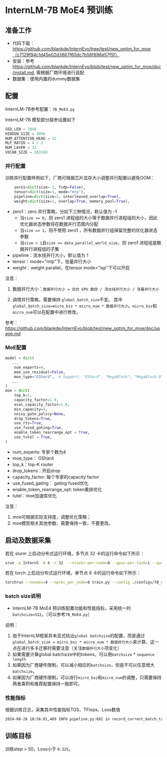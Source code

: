 # InternLM-7B MoE4 预训练

## 准备工作

- 代码下载：https://github.com/blankde/InternEvo/tree/test/new_optim_for_moe（c7129f94c1d45e02d3887f60dc7b56f896e57f5f）
- 安装：参考 https://github.com/blankde/InternEvo/blob/test/new_optim_for_moe/doc/install.md, 需根据厂商环境进行适配
- 数据集：使用内置的dummy数据集

## 配置

InternLM-7B参考配置：`7B_MoE4.py`

InternLM-7B 模型部分超参设置如下
```python
SEQ_LEN = 2048
HIDDEN_SIZE = 4096
NUM_ATTENTION_HEAD = 32
MLP_RATIO = 4 / 3
NUM_LAYER = 32
VOCAB_SIZE = 103168
```

### 并行配置

训练并行配置样例如下，厂商可根据芯片显存大小调整并行配置以避免OOM：

```python
    zero1=dict(size=-1, fsdp=False),
    tensor=dict(size=1, mode="mtp"),
    pipeline=dict(size=1, interleaved_overlap=True),
    weight=dict(size=1, overlap=True, memory_pool=True),
```
- zero1：zero 并行策略，分如下三种情况，默认值为 -1
  - 当`size <= 0`，则 zero1 进程组的大小等于数据并行进程组的大小，因此优化器状态参数将在数据并行范围内分配
  - 当`size == 1`，则不使用 zero1 ，所有数据并行组保留完整的优化器状态参数
  - 当`size > 1`且`size <= data_parallel_world_size`，则 zero1 进程组是数据并行进程组的子集
- pipeline：流水线并行大小，默认值为 1
- tensor：mode="mtp"下，张量并行大小
- weight：weight parallel，在tensor mode="isp"下可以开启

注意：

1. 数据并行大小：`数据并行大小 = 总的 GPU 数目 / 流水线并行大小 / 张量并行大小`

2. 调增并行策略，需要保持 `global_batch_size`不变。 其中`global_batch_size=micro_bsz * micro_num * 数据并行大小`。`micro_bsz`和`micro_num`可以在配置中进行修改。

参考：https://github.com/blankde/InternEvo/blob/test/new_optim_for_moe/doc/usage.md

### MoE配置
```python
model = dict(
   ...
    num_experts=4,
    moe_use_residual=False,
    moe_type="GShard",  # Support: "GShard", "MegaBlock", "MegaBlock-D"
   ...
)
moe = dict(
    top_k=2,
    capacity_factor=1.0,
    eval_capacity_factor=1.0,
    min_capacity=4,
    noisy_gate_policy=None,
    drop_tokens=True,
    use_rts=True,
    use_fused_gating=True,
    enable_token_rearrange_opt = True,
    use_tutel = True,
)
```

- num_experts: 专家个数为4
- moe_type： GShard
- top_k：top-K router
- drop_tokens：开启drop
- capacity_factor: 每个专家的capacity factor
- use_fused_gating： gating fused优化
- enable_token_rearrange_opt: token重排优化
- tutel：moe加速库优化

注意：

1. moe可根据实际支持度，调整优化策略；
2. moe模型相关其他参数，需要保持一致，不要更改。

## 启动及数据采集

若在 slurm 上启动分布式运行环境，多节点 32 卡的运行命令如下所示：

```bash
srun -p Intern5 -N 4 -n 32  --ntasks-per-node=8 --gpus-per-task=1 --quotatype=spot python train.py --config ./configs/7B_MoE4.py
```


若在 torch 上启动分布式运行环境，单节点 8 卡的运行命令如下所示：
```bash
torchrun --nnodes=4 --nproc_per_node=8 train.py --config ./configs/7B_sft.py --launcher "torch"
```


### batch size说明
- InternLM-7B MoE4 预训练配置功能和性能指标，采用统一的`batchsize=512`。（可以参考`7B_MoE4.py`）

说明：
1. 由于InternLM框架并未显式给出`global batchsize`的配置，而是通过`global_batch_size = micro_bsz * micro_num * 数据并行大小`来计算，这一点在进行多卡迁移时需要注意（关注`数据并行大小`项变化）
2. 如果需要计算global batchsize中的tokens，可以用`batchsize` * `sequence length`
3. 如果因为厂商硬件限制，可以减小相应的`batchsize`，但是不可以任意增大`batchsize`。
4. 如果因为厂商硬件限制，可以进行`micro_bsz`和`micro_num`的调整，只需要保持两者乘积和推荐配置保持一致即可。


### 性能指标
根据训练日志，采集其中性能指标TGS、TFlops、Loss数值
```bash
2024-08-28 10:56:01,469	INFO pipeline.py:681 in record_current_batch_training_metrics -- tflops=105.89925496973669 step=49 loss=0.32518792152404785 real_tgs=2956.7 tgs (tokens/gpu/second)=3359.06 tgs/last_tgs_1=3359.06 tgs/tgs_all=3181.84 tgs/tgs_avg=3356.98 tgs/tgs_SMA=3343.04 tgs/last_tgs_10=3362.74 tgs/last_tgs_50=3343.04 lr=8.756803171472813e-05 loss_scale=65536.0 grad_norm={'0_default': 1.4511364692486448, '1_fp32': 5.752340752537247, '2_moe_ep_size_4': 0.13802250075382713} moe_loss=3.296875 micro_num=8 num_consumed_tokens=52428800 inf_nan_skip_batches=0 num_samples_in_batch=16 largest_length=2048 largest_batch=2 smallest_batch=2 adam_beta2=0.95 fwd_bwd_time=8.99 bwd_time=5.91 acc=0.9322 perplexity=1.3148 acc/en=0.9322 acc/cn=0.0 acc/code=0.0 tokens/en=922958 tokens/cn=0 tokens/code=0 loss_from_metric=0.2737 loss/en=0.2737 loss/cn=nan loss/code=nan 
```


## 训练目标
训练step > 50，Loss小于  `0.325`。